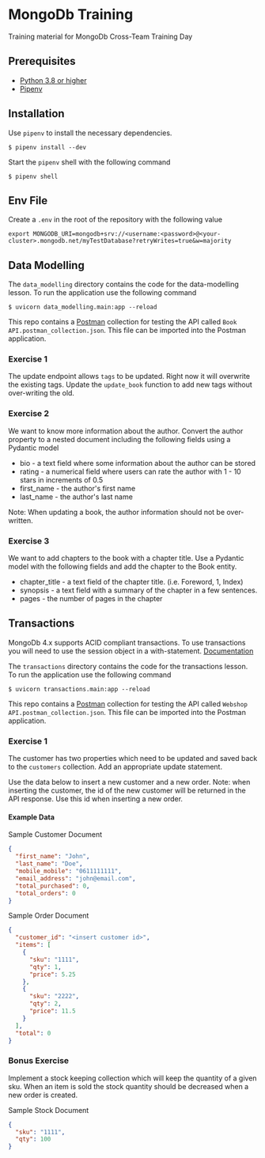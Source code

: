 # MongoDb Training

Training material for MongoDb Cross-Team Training Day

## Prerequisites

- [Python 3.8 or higher](https://www.python.org/downloads/release/python-380/)
- [Pipenv](https://pipenv.pypa.io/en/latest/)

## Installation

Use `pipenv` to install the necessary dependencies.

```shell
$ pipenv install --dev
```

Start the `pipenv` shell with the following command

```shell
$ pipenv shell
```

## Env File

Create a `.env` in the root of the repository with the following value

```
export MONGODB_URI=mongodb+srv://<username:<password>@<your-cluster>.mongodb.net/myTestDatabase?retryWrites=true&w=majority
```

## Data Modelling

The `data_modelling` directory contains the code for the data-modelling lesson. To run the application
use the following command

```shell
$ uvicorn data_modelling.main:app --reload
```

This repo contains a [Postman](https://www.postman.com/downloads/) collection for testing the API called `Book API.postman_collection.json`.
This file can be imported into the Postman application.

### Exercise 1

The update endpoint allows `tags` to be updated. Right now it will overwrite the existing tags.
Update the `update_book` function to add new tags without over-writing the old.

### Exercise 2

We want to know more information about the author. Convert the author property to a nested document including
the following fields using a Pydantic model

- bio - a text field where some information about the author can be stored
- rating - a numerical field where users can rate the author with 1 - 10 stars in increments of 0.5
- first_name - the author's first name
- last_name - the author's last name

Note: When updating a book, the author information should not be over-written.

### Exercise 3

We want to add chapters to the book with a chapter title. Use a Pydantic model with the following fields and add the
chapter to the Book entity.

- chapter_title - a text field of the chapter title. (i.e. Foreword, 1, Index)
- synopsis - a text field with a summary of the chapter in a few sentences.
- pages - the number of pages in the chapter

## Transactions

MongoDb 4.x supports ACID compliant transactions. To use transactions you will need to use the session object
in a with-statement. [Documentation](https://pymongo.readthedocs.io/en/stable/api/pymongo/client_session.html#transactions)

The `transactions` directory contains the code for the transactions lesson. To run the application
use the following command

```shell
$ uvicorn transactions.main:app --reload
```

This repo contains a [Postman](https://www.postman.com/downloads/) collection for testing the API called `Webshop API.postman_collection.json`.
This file can be imported into the Postman application.

### Exercise 1

The customer has two properties which need to be updated and saved back to the `customers` collection. Add an appropriate
update statement.

Use the data below to insert a new customer and a new order. Note: when inserting the customer, the id of the new customer will
be returned in the API response. Use this id when inserting a new order.

#### Example Data

Sample Customer Document

```json
{
  "first_name": "John",
  "last_name": "Doe",
  "mobile_mobile": "0611111111",
  "email_address": "john@email.com",
  "total_purchased": 0,
  "total_orders": 0
}
```

Sample Order Document

```json
{
  "customer_id": "<insert customer id>",
  "items": [
    {
      "sku": "1111",
      "qty": 1,
      "price": 5.25
    },
    {
      "sku": "2222",
      "qty": 2,
      "price": 11.5
    }
  ],
  "total": 0
}
```

### Bonus Exercise

Implement a stock keeping collection which will keep the quantity of a given sku.
When an item is sold the stock quantity should be decreased when a new order is created.

Sample Stock Document

```json
{
  "sku": "1111",
  "qty": 100
}
```
